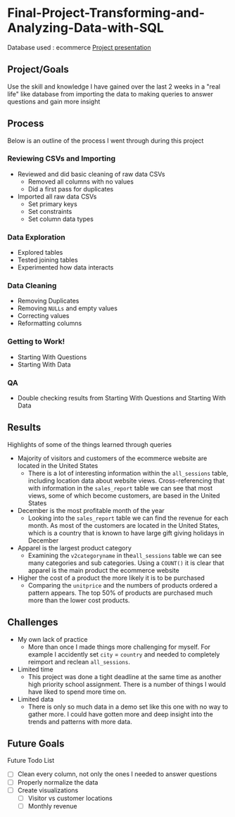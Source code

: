 
# Final-Project-Transforming-and-Analyzing-Data-with-SQL
Database used : ecommerce 
[Project presentation](https://prezi.com/view/C4VNQDXh0VXeMUvYeB3j/)
  

## Project/Goals

Use the skill and knowledge I have gained over the last 2 weeks in a "real life" like database from importing the data to making queries to answer questions and gain more insight 

  

## Process
Below is an outline of the process I went through during this project

### Reviewing CSVs and Importing
- Reviewed and did basic cleaning of raw data CSVs
	- Removed all columns with no values
	- Did a first pass for duplicates
- Imported all raw data CSVs
	- Set primary keys
	- Set constraints
	- Set column data types

### Data Exploration
- Explored tables
- Tested joining tables
- Experimented how data interacts
### Data Cleaning
- Removing Duplicates
- Removing ``NULLs`` and empty values
- Correcting values
- Reformatting columns
### Getting to Work!
- Starting With Questions
- Starting With Data
### QA
- Double checking results from Starting With Questions and Starting With Data


  

## Results

Highlights of some of the things learned through queries
- Majority of visitors and customers of the ecommerce website are located in the United States
	- There is a lot of interesting information within the ``all_sessions`` table, including location data about website views. Cross-referencing that with information in the ``sales_report`` table we can see that most views, some of which become customers, are based in the United States
- December is the most profitable month of the year
	- Looking into the ``sales_report`` table we can find the revenue for each month. As most of the customers are located in the United States, which is a country that is known to have large gift giving holidays in December  
- Apparel is the largest product category
	- Examining the ``v2categoryname`` in the``all_sessions`` table we can see many categories and sub categories. Using a ``COUNT()`` it is clear that apparel is the main product the ecommerce website
- Higher the cost of a product the more likely it is to be purchased
	- Comparing the ``unitprice`` and the numbers of products ordered a pattern appears. The top 50% of products are purchased much more than the lower cost products.

  

## Challenges

- My own lack of practice
	- More than once I made things more challenging for myself. For example I accidently set ``city`` = ``country`` and needed to completely reimport and reclean ``all_sessions``.
- Limited time
	- This project was done a tight deadline at the same time as another high priority school assignment. There is a number of things I would have liked to spend more time on. 
- Limited data
	- There is only so much data in a demo set like this one with no way to gather more. I could have gotten more and deep insight into the trends and patterns with more data.

  

## Future Goals

Future Todo List

 - [ ] Clean every column, not only the ones I needed to answer questions
 - [ ] Properly normalize the data
 - [ ] Create visualizations 
	 - [ ] Visitor vs customer locations
	 - [ ] Monthly revenue
